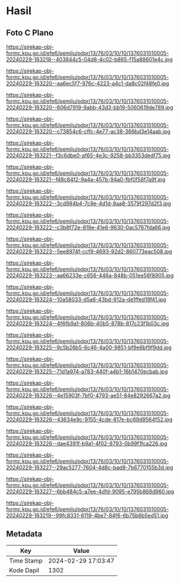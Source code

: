 # Hasil

## Foto C Plano

https://sirekap-obj-formc.kpu.go.id/efe6/pemilu/pdpr/13/76/03/10/10/1376031010005-20240229-163218--403844c5-04d8-4c02-b865-f15a88601e4c.jpg

https://sirekap-obj-formc.kpu.go.id/efe6/pemilu/pdpr/13/76/03/10/10/1376031010005-20240229-163220--aa6ec5f7-976c-4223-a4c1-da8c02f48fe0.jpg

https://sirekap-obj-formc.kpu.go.id/efe6/pemilu/pdpr/13/76/03/10/10/1376031010005-20240229-163220--606d7919-9abb-43d3-bb19-5060619de789.jpg

https://sirekap-obj-formc.kpu.go.id/efe6/pemilu/pdpr/13/76/03/10/10/1376031010005-20240229-163220--c73854c6-cffc-4e77-ac38-366bd3e14aab.jpg

https://sirekap-obj-formc.kpu.go.id/efe6/pemilu/pdpr/13/76/03/10/10/1376031010005-20240229-163221--f3c6dbe0-af65-4e3c-9258-bb3353dedf75.jpg

https://sirekap-obj-formc.kpu.go.id/efe6/pemilu/pdpr/13/76/03/10/10/1376031010005-20240229-163221--f48c84f2-9a4a-457b-94a0-fbf0f58f7a9f.jpg

https://sirekap-obj-formc.kpu.go.id/efe6/pemilu/pdpr/13/76/03/10/10/1376031010005-20240229-163222--3cd984b4-7c9e-4d1d-8aa8-3579f297d2f3.jpg

https://sirekap-obj-formc.kpu.go.id/efe6/pemilu/pdpr/13/76/03/10/10/1376031010005-20240229-163222--c3b8f72e-819e-41e6-9630-0ac5767fda66.jpg

https://sirekap-obj-formc.kpu.go.id/efe6/pemilu/pdpr/13/76/03/10/10/1376031010005-20240229-163223--5ee8974f-ccf9-4693-92d2-860773eac508.jpg

https://sirekap-obj-formc.kpu.go.id/efe6/pemilu/pdpr/13/76/03/10/10/1376031010005-20240229-163223--aa66233e-c656-446a-848b-051ee56f8905.jpg

https://sirekap-obj-formc.kpu.go.id/efe6/pemilu/pdpr/13/76/03/10/10/1376031010005-20240229-163224--10a58033-d5a6-43bd-912a-de1ffed19f41.jpg

https://sirekap-obj-formc.kpu.go.id/efe6/pemilu/pdpr/13/76/03/10/10/1376031010005-20240229-163224--4f6fb9a1-806b-40b5-878b-817c23f1b03c.jpg

https://sirekap-obj-formc.kpu.go.id/efe6/pemilu/pdpr/13/76/03/10/10/1376031010005-20240229-163225--9c5b26b5-6c46-4a00-9851-bf9e6bf9f9dd.jpg

https://sirekap-obj-formc.kpu.go.id/efe6/pemilu/pdpr/13/76/03/10/10/1376031010005-20240229-163225--71d1a974-a783-440f-a4b1-16b1470ecbab.jpg

https://sirekap-obj-formc.kpu.go.id/efe6/pemilu/pdpr/13/76/03/10/10/1376031010005-20240229-163226--4e15903f-7bf0-4793-ae51-84e8292667a2.jpg

https://sirekap-obj-formc.kpu.go.id/efe6/pemilu/pdpr/13/76/03/10/10/1376031010005-20240229-163226--43634e9c-9155-4cde-817e-bc69d9564f52.jpg

https://sirekap-obj-formc.kpu.go.id/efe6/pemilu/pdpr/13/76/03/10/10/1376031010005-20240229-163226--dae4391f-b9a1-4f02-8793-0b99f1fca226.jpg

https://sirekap-obj-formc.kpu.go.id/efe6/pemilu/pdpr/13/76/03/10/10/1376031010005-20240229-163227--29ac5277-7604-4d8c-bad8-7b6770155b3d.jpg

https://sirekap-obj-formc.kpu.go.id/efe6/pemilu/pdpr/13/76/03/10/10/1376031010005-20240229-163227--6bb484c5-a7ee-4dfd-9095-e795b868d960.jpg

https://sirekap-obj-formc.kpu.go.id/efe6/pemilu/pdpr/13/76/03/10/10/1376031010005-20240229-163219--99fc8331-6119-4be7-84f6-6b75b6b5ed51.jpg


## Metadata

| Key        | Value               |
| ---------- | ------------------- |
| Time Stamp | 2024-02-29 17:03:47 |
| Kode Dapil | 1302                |



